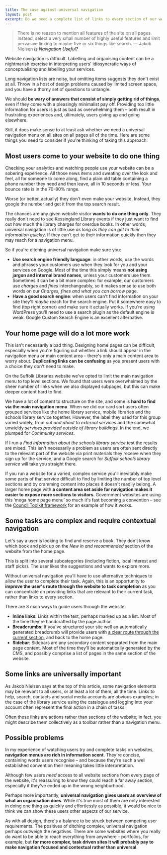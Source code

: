 ```yaml
---
title: The case against universal navigation
layout: post
excerpt: Do we need a complete list of links to every section of our website on every page? Or can we offer simple signposts to major pages and contextual links?
---
```


> There is no reason to mention all features of the site on all pages. Instead, select a very small number of highly useful features and limit pervasive linking to maybe five or six things like search. &#8212; Jakob Nielsen <cite>[Is Navigation Useful?](http://www.nngroup.com/articles/is-navigation-useful/)</cite>

Website navigation is difficult. Labelling and organising content can be a nightmarish exercise in interpreting users' idiosyncratic ways of conceptualising and labelling your services.

Long navigation lists are noisy, but omitting items suggests they don't exist at all. Throw in a host of design problems caused by limited screen space, and you have a thorny set of questions to untangle.

We should __be wary of answers that consist of simply getting rid of things__, even if they come with a pleasingly minimalist pay off. Providing too little information for users is just as bad as overwhelming them &#8211; both result in frustrating experiences and, ultimately, users giving up and going elsewhere.

Still, it does make sense to at least ask whether we need a universal navigation menu on all sites on all pages all of the time. Here are some things you need to consider if you're thinking of taking this approach:

## Most users come to your website to do one thing

Checking your analytics and watching people use your website can be a sobering experience. All those news items and sweating over the look and feel, all for someone to come along, find a plain old table containing a phone number they need and then leave, all in 10 seconds or less. Your bounce rate is in the 70-80% range.

Worse (or better, actually) they don't even make your website. Instead, they google the number and get it from the top search result.

The chances are any given website visitor __wants to do one thing only__. They really don't need to see Kessingland Library events if they just want to find out how much the library charges for overdue books. In other words, universal navigation is of little use _as long as they can get to their information quickly_. If they can't get to their information quickly then they may reach for a navigation menu.

So if you're ditching universal navigation make sure you:

- __Use search engine friendly language__: in other words, use the words and phrases your customers use when they look for you and your services on Google. Most of the time this simply means __not using jargon and internal brand names__, unless your customers use them. Sometimes it can be a bit more complex: for example, our customers use _charges_ and _fines_ interchangeably, so it makes sense to use both words on our <cite>Charges, fines and what you can borrow</cite> page.
- __Have a good search engine__: when users can't find information on your site they'll _maybe_ reach for the search engine. Put it somewhere easy to find (top right corner) and make sure it actually works. If you're using WordPress you'll need to use a search plugin as the default engine is weak. Google Custom Search Engine is an excellent alternative.

## Your home page will do a lot more work

This isn't necessarily a bad thing. Designing home pages can be difficult, especially when you're figuring out whether a link should appear in the navigation menu or main content area &#8211; there's only a main content area to worry about. __Duplicating links can be confusing__ as you present users with a choice they don't need to make.

On the Suffolk Libraries website we've opted to limit the main navigation menu to top level sections. We found that users were overwhelmed by the sheer number of links when we also displayed subpages, but this can make deeper content hard to find.

We have a lot of content to structure on the site, and some is __hard to find via the main navigation menu__. When we did our card sort users often grouped services like the home library service, mobile libraries and the schools library service together. However, the label they used for this group varied widely, from _out and about_ to _external services_ and the somewhat unwieldy _services provided outside of library buildings_. In the end, we plumped for _Community services_.

If I run a _Find information about the schools library service_ test the results are mixed. This isn't necessarily a problem as users are often sent directly to the relevant part of the website via print materials they receive when they sign up for the service, and a Google search for _Suffolk schools library service_ will take you straight there.

If you run a website for a varied, complex service you'll inevitably make some parts of that service difficult to find by limiting the number of top level sections and by cramming content into places it doesn't readily belong. A larger home page with __a content area set aside for navigation makes it easier to expose more sections to visitors__. Government websites are using this &#8216;mega home page menu&#8217; so much it's fast becoming a convention &#8211; see the [Council Toolkit framework](http://counciltoolkit.org/template-examples/home.html) for an example of how it works.

## Some tasks are complex and require contextual navigation

Let's say a user is looking to find and reserve a book. They don't know which book and pick up on the _New in and recommended_ section of the website from the home page.

This is split into several subcategories (including fiction, local interest and staff picks). The user likes the suggestions and wants to explore more.

Without universal navigation you'll have to use alternative techniques to allow the user to complete their task. Again, this is an opportunity to __improve the user's route through the website to task completion__ as you can concentrate on providing links that are relevant to their current task, rather than links to every section.

There are 3 main ways to guide users through the website:

- __Inline links__: Links within the text, perhaps marked up as a list. Most of the time they're handcrafted by the page author.
- __Breadcrumbs__: If you've structured your site well an automatically generated breadcrumb will provide users with [a clear route through the current section](http://www.nngroup.com/articles/breadcrumb-navigation-useful/), and back to the home page.
- __Sidebar__: Sidebars are any secondary content separated from the main page content. Most of the time they'll be automatically generated by the CMS, and possibly comprise a list of pages in the same section of the website.

## Some links are universally important

As Jakob Nielsen says at the top of this article, some navigation elements may be relevant to all users, or at least a lot of them, all the time. Links to help, search, contacts and social media accounts are obvious examples; in the case of the library service using the catalogue and logging into your account often represent the final action in a chain of tasks.

Often these links are actions rather than sections of the website; in fact, you might describe them collectively as a toolbar rather than a navigation menu.

## Possible problems

In my experience of watching users try and complete tasks on websites, __navigation menus are rich in information scent__. They're concise, containing words users recognise &#8211; and because they're such a well established convention their meaning takes little interpretation.

Although few users _need_ access to all website sections from every page of the website, it's reassuring to know they could reach a far away section, especially if they've ended up in the wrong neighborhood.

Perhaps more importantly, __universal navigation gives users an overview of what an organisation does__. While it's true most of them are only interested in doing one thing as quickly and effortlessly as possible, it would be nice to think we can show these users other aspects of our service.

As with all design, there's a balance to be struck between competing user requirements. The positives of ditching complex, universal navigation perhaps outweigh the negatives. There are some websites where you really do want to be able to reach everything from anywhere &#8211; portfolios, for example, but __for more complex, task driven sites it will probably pay to make navigation focused and contextual rather than universal__.
